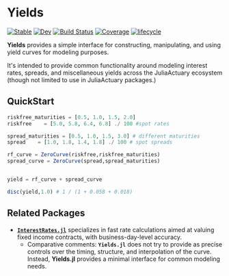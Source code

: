 # Yields

[![Stable](https://img.shields.io/badge/docs-stable-blue.svg)](https://JuliaActuary.github.io/Yields.jl/stable)
[![Dev](https://img.shields.io/badge/docs-dev-blue.svg)](https://JuliaActuary.github.io/Yields.jl/dev)
[![Build Status](https://github.com/JuliaActuary/Yields.jl/workflows/CI/badge.svg)](https://github.com/JuliaActuary/Yields.jl/actions)
[![Coverage](https://codecov.io/gh/JuliaActuary/Yields.jl/branch/master/graph/badge.svg)](https://codecov.io/gh/JuliaActuary/Yields.jl)
[![lifecycle](https://img.shields.io/badge/LifeCycle-Experimental-orange)](https://www.tidyverse.org/lifecycle/)


**Yields** provides a simple interface for constructing, manipulating, and using yield curves for modeling purposes.

It's intended to provide common functionality around modeling interest rates, spreads, and miscellaneous yields across the JuliaActuary ecosystem (though not limited to use in JuliaActuary packages.)

## QuickStart

```julia
riskfree_maturities = [0.5, 1.0, 1.5, 2.0]
riskfree    = [5.0, 5.8, 6.4, 6.8] ./ 100 #spot rates

spread_maturities = [0.5, 1.0, 1.5, 3.0] # different maturities
spread    = [1.0, 1.8, 1.4, 1.8] ./ 100 # spot spreads

rf_curve = ZeroCurve(riskfree,riskfree_maturities)
spread_curve = ZeroCurve(spread,spread_maturities)


yield = rf_curve + spread_curve

disc(yield,1.0) # 1 / (1 + 0.058 + 0.018)
```

## Related Packages 

- [**`InterestRates.jl`**](https://github.com/felipenoris/InterestRates.jl) specializes in fast rate calculations aimed at valuing fixed income contracts, with business-day-level accuracy. 
  - Comparative comments: **`Yields.jl`** does not try to provide as precise controls over the timing, structure, and interpolation of the curve. Instead, **Yields.jl** provides a minimal interface for common modeling needs.
